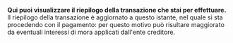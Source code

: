 **Qui puoi visualizzare il riepilogo della transazione che stai per effettuare.** Il riepilogo della transazione è aggiornato a questo istante, nel quale si sta procedendo con il pagamento: per questo motivo può risultare maggiorato da eventuali interessi di mora applicati dall'ente creditore. 